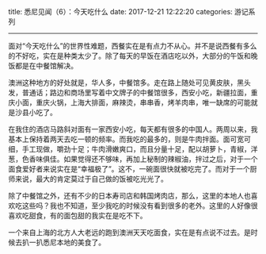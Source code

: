 title: 悉尼见闻（6）：今天吃什么
date: 2017-12-21 12:22:20
categories: 游记系列

---

面对“今天吃什么”的世界性难题，西餐实在是有点力不从心。并不是说西餐有多么的不好吃，实在是种类太少了。除了每天的早饭在酒店吃以外，大部分的午饭和晚饭都是在中餐馆解决。

<!--more-->

澳洲这种地方的好处就是，华人多，中餐馆多。走在路上随处可见黄皮肤，黑头发，普通话；路边和商场里写着中文牌子的中餐馆很多，西安小吃，新疆拉面，重庆小面，重庆火锅，上海大排面，麻辣烫，串串香，烤羊肉串，唯一缺席的可能就是沙县小吃了。

在我住的酒店马路斜对面有一家西安小吃，每天都有很多的中国人。两周以来，我基本上保持着两天去吃一顿的频率。而我吃的最多的，则是牛肉拌面。面可宽可细，手工现做，嚼劲十足；牛肉滑嫩爽口，而且分量十足，配以胡萝卜，青椒，洋葱，色香味俱佳。如果觉得还不够味，再加上秘制的辣椒油，拌过之后，对于一个面食爱好者来说实在是“幸福极了”。这不，一碗面很快就被吃完了。而对于一个厨师来说，最大的肯定莫过于自己做的饭被吃光光了。

除了中餐馆之外，还有不少的日本寿司店和韩国烤肉店，那么，这里的本地人也喜欢吃这些吗？我也不知道，至少我吃的时候没有看到很多的老外。这里的人好像很喜欢吃甜食，有的面包甜的我实在是吃不下。

一个来自上海的北方人大老远的跑到澳洲天天吃面食，实在是有点说不过去。是时候去扒一扒悉尼本地的美食了。